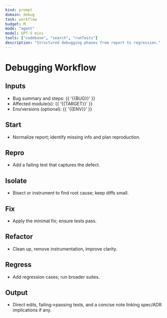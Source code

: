 ```yaml
---
kind: prompt
domain: debug
task: workflow
budget: M
mode: "agent"
model: GPT-5 mini
tools: ["codebase", "search", "runTests"]
description: "Structured debugging phases from report to regression."
---
```


# Debugging Workflow

## Inputs

- Bug summary and steps: {{ '{{BUG}}' }}
- Affected module(s): {{ '{{TARGET}}' }}
- Env/versions (optional): {{ '{{ENV}}' }}

## Start

- Normalize report; identify missing info and plan reproduction.

## Repro

- Add a failing test that captures the defect.

## Isolate

- Bisect or instrument to find root cause; keep diffs small.

## Fix

- Apply the minimal fix; ensure tests pass.

## Refactor

- Clean up, remove instrumentation, improve clarity.

## Regress

- Add regression cases; run broader suites.

## Output

- Direct edits, failing→passing tests, and a concise note linking spec/ADR implications if any.
